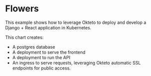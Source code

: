 # Flowers

This example shows how to leverage Okteto to deploy and develop a Django + React application in Kubernetes.

This chart creates:
- A postgres database
- A deployment to serve the frontend
- A deployment to run the API
- An ingress to serve requests, leveraging Okteto automatic SSL endpoints for public access.
